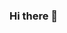### Hi there 👋

<!--
**emmabuda/emmabuda** is a ✨ _special_ ✨ repository because its `README.md` (this file) appears on your GitHub profile.

Here are some ideas to get you started:

- 🔭 I’m currently working on ... a project with my IS 245 class.
- 🌱 I’m currently learning ... GitHub and how to make a website.
- 🤔 I’m looking for help with ... some of the coding assignment on Cengage.
- 📫 How to reach me: ... I probably am easier to reach with text or email.
- ⚡ Fun fact: ... I play soccer at NDC
-->
